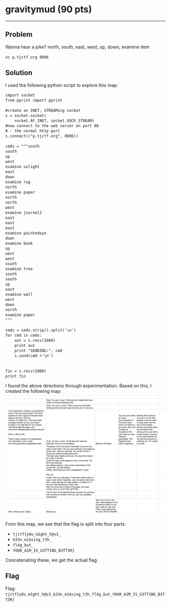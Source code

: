 # gravitymud (90 pts)

---
## Problem
Wanna hear a joke? north, south, east, west, up, down, examine item

`nc p.tjctf.org 8006`

## Solution
I used the following python script to explore this map:
```
import socket
from pprint import pprint

#create an INET, STREAMing socket
s = socket.socket(
    socket.AF_INET, socket.SOCK_STREAM)
#now connect to the web server on port 80
# - the normal http port
s.connect(("p.tjctf.org", 8006))

cmds = """south
south
up
west
examine uvlight
east
down
examine rug
north
examine paper
north
north
west
examine journal2
east
east
east
examine paintedeye
down
examine book
up
west
west
south
examine tree
south
south
up
east
examine wall
west
down
north
examine paper
"""

cmds = cmds.strip().split('\n')
for cmd in cmds:
    out = s.recv(1000)
    print out
    print "SENDING:", cmd
    s.send(cmd +'\n')
    

fin = s.recv(1000)
print fin
```
I found the above directions through experimentation. Based on this, I created the following map:
![](gravitymud_map.png)

From this map, we see that the flag is split into four parts.
- `tjctf{y0u_m1ght_h@v3_`
- `b33n_m1$sing_t3h_`
- `fl4g_but_`
- `YOUR_A1M_IS_G3TT1NG_B3TT3R}`

Concatenating these, we get the actual flag.

## Flag
Flag: `tjctf{y0u_m1ght_h@v3_b33n_m1$sing_t3h_fl4g_but_YOUR_A1M_IS_G3TT1NG_B3TT3R}`